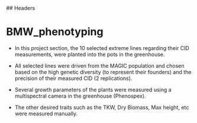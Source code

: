 <a name="headers"/>
## Headers


# BMW_phenotyping

 - In this project section, the 10 selected extreme lines regarding their CID measurements, were planted into the pots in the greenhouse.

 
-  All selected lines were driven from the MAGIC population and chosen based on the high genetic diversity (to represent their founders) and the precision of 
   their measured CID (2 replications).

 
-  Several growth parameters of the plants were measured using a multispectral camera in the greenhouse (Phenospex).
  
-  The other desired traits such as the TKW, Dry Biomass, Max height, etc were measured manually.

